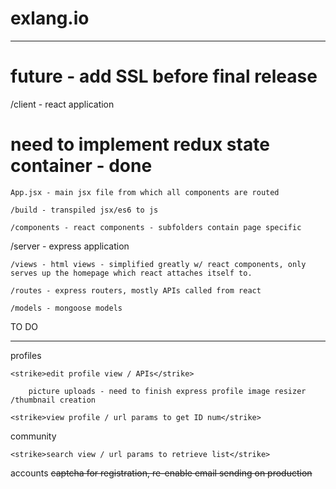 # exlang.io
******
# future - add SSL before final release

/client - react application

# need to implement redux state container - done

	App.jsx - main jsx file from which all components are routed
	
	/build - transpiled jsx/es6 to js
	
	/components - react components - subfolders contain page specific
	

/server - express application

	/views - html views - simplified greatly w/ react components, only serves up the homepage which react attaches itself to. 

	/routes - express routers, mostly APIs called from react

	/models - mongoose models


TO DO
******
profiles

	<strike>edit profile view / APIs</strike>

		picture uploads - need to finish express profile image resizer /thumbnail creation

	<strike>view profile / url params to get ID num</strike>
	
community

	<strike>search view / url params to retrieve list</strike>

accounts
<strike>	captcha for registration, re-enable email sending on production</strike>
